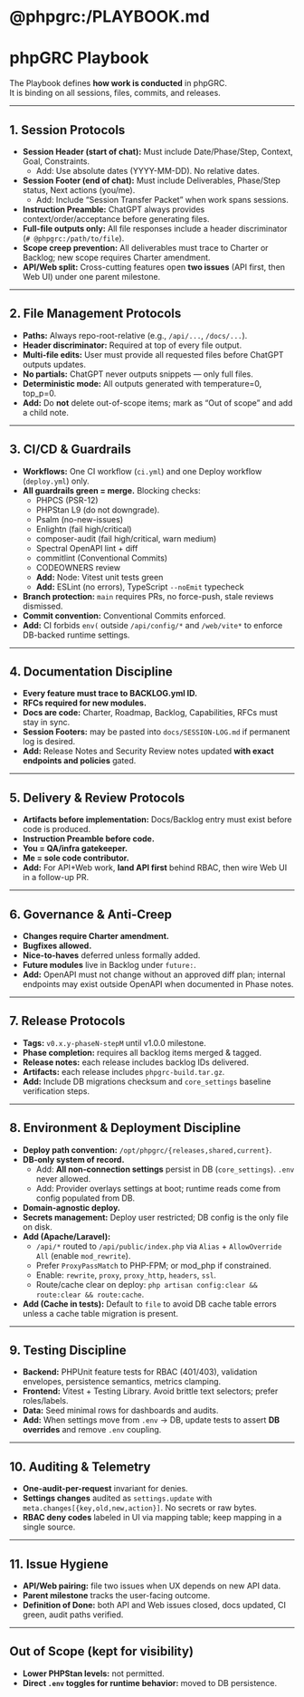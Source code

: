 # @phpgrc:/PLAYBOOK.md
# phpGRC Playbook

The Playbook defines **how work is conducted** in phpGRC.  
It is binding on all sessions, files, commits, and releases.

---

## 1. Session Protocols
- **Session Header (start of chat):** Must include Date/Phase/Step, Context, Goal, Constraints.  
  - Add: Use absolute dates (YYYY-MM-DD). No relative dates.
- **Session Footer (end of chat):** Must include Deliverables, Phase/Step status, Next actions (you/me).  
  - Add: Include “Session Transfer Packet” when work spans sessions.
- **Instruction Preamble:** ChatGPT always provides context/order/acceptance before generating files.  
- **Full-file outputs only:** All file responses include a header discriminator (`# @phpgrc:/path/to/file`).  
- **Scope creep prevention:** All deliverables must trace to Charter or Backlog; new scope requires Charter amendment.
- **API/Web split:** Cross-cutting features open **two issues** (API first, then Web UI) under one parent milestone.

---

## 2. File Management Protocols
- **Paths:** Always repo-root-relative (e.g., `/api/...`, `/docs/...`).  
- **Header discriminator:** Required at top of every file output.  
- **Multi-file edits:** User must provide all requested files before ChatGPT outputs updates.  
- **No partials:** ChatGPT never outputs snippets — only full files.  
- **Deterministic mode:** All outputs generated with temperature=0, top_p=0.
- **Add:** Do **not** delete out-of-scope items; mark as “Out of scope” and add a child note.

---

## 3. CI/CD & Guardrails
- **Workflows:** One CI workflow (`ci.yml`) and one Deploy workflow (`deploy.yml`) only.  
- **All guardrails green = merge.** Blocking checks:  
  - PHPCS (PSR-12)  
  - PHPStan L9 (do not downgrade).  
  - Psalm (no-new-issues)  
  - Enlightn (fail high/critical)  
  - composer-audit (fail high/critical, warn medium)  
  - Spectral OpenAPI lint + diff  
  - commitlint (Conventional Commits)  
  - CODEOWNERS review  
  - **Add:** Node: Vitest unit tests green  
  - **Add:** ESLint (no errors), TypeScript `--noEmit` typecheck
- **Branch protection:** `main` requires PRs, no force-push, stale reviews dismissed.  
- **Commit convention:** Conventional Commits enforced.
- **Add:** CI forbids `env(` outside `/api/config/*` and `/web/vite*` to enforce DB-backed runtime settings.

---

## 4. Documentation Discipline
- **Every feature must trace to BACKLOG.yml ID.**  
- **RFCs required for new modules.**  
- **Docs are code:** Charter, Roadmap, Backlog, Capabilities, RFCs must stay in sync.  
- **Session Footers:** may be pasted into `docs/SESSION-LOG.md` if permanent log is desired.
- **Add:** Release Notes and Security Review notes updated **with exact endpoints and policies** gated.

---

## 5. Delivery & Review Protocols
- **Artifacts before implementation:** Docs/Backlog entry must exist before code is produced.  
- **Instruction Preamble before code.**  
- **You = QA/infra gatekeeper.**  
- **Me = sole code contributor.**
- **Add:** For API+Web work, **land API first** behind RBAC, then wire Web UI in a follow-up PR.

---

## 6. Governance & Anti-Creep
- **Changes require Charter amendment.**  
- **Bugfixes allowed.**  
- **Nice-to-haves** deferred unless formally added.  
- **Future modules** live in Backlog under `future:`.
- **Add:** OpenAPI must not change without an approved diff plan; internal endpoints may exist outside OpenAPI when documented in Phase notes.

---

## 7. Release Protocols
- **Tags:** `v0.x.y-phaseN-stepM` until v1.0.0 milestone.  
- **Phase completion:** requires all backlog items merged & tagged.  
- **Release notes:** each release includes backlog IDs delivered.  
- **Artifacts:** each release includes `phpgrc-build.tar.gz`.
- **Add:** Include DB migrations checksum and `core_settings` baseline verification steps.

---

## 8. Environment & Deployment Discipline
- **Deploy path convention:** `/opt/phpgrc/{releases,shared,current}`.  
- **DB-only system of record.**  
  - Add: **All non-connection settings** persist in DB (`core_settings`). `.env` never allowed.
  - Add: Provider overlays settings at boot; runtime reads come from config populated from DB.
- **Domain-agnostic deploy.**  
- **Secrets management:** Deploy user restricted; DB config is the only file on disk.
- **Add (Apache/Laravel):**
  - `/api/*` routed to `/api/public/index.php` via `Alias` + `AllowOverride All` (enable `mod_rewrite`).  
  - Prefer `ProxyPassMatch` to PHP-FPM; or mod_php if constrained.  
  - Enable: `rewrite`, `proxy`, `proxy_http`, `headers`, `ssl`.  
  - Route/cache clear on deploy: `php artisan config:clear && route:clear && route:cache`.
- **Add (Cache in tests):** Default to `file` to avoid DB cache table errors unless a cache table migration is present.

---

## 9. Testing Discipline
- **Backend:** PHPUnit feature tests for RBAC (401/403), validation envelopes, persistence semantics, metrics clamping.  
- **Frontend:** Vitest + Testing Library. Avoid brittle text selectors; prefer roles/labels.  
- **Data:** Seed minimal rows for dashboards and audits.  
- **Add:** When settings move from `.env` → DB, update tests to assert **DB overrides** and remove `.env` coupling.

---

## 10. Auditing & Telemetry
- **One-audit-per-request** invariant for denies.  
- **Settings changes** audited as `settings.update` with `meta.changes[{key,old,new,action}]`. No secrets or raw bytes.  
- **RBAC deny codes** labeled in UI via mapping table; keep mapping in a single source.

---

## 11. Issue Hygiene
- **API/Web pairing:** file two issues when UX depends on new API data.  
- **Parent milestone** tracks the user-facing outcome.  
- **Definition of Done:** both API and Web issues closed, docs updated, CI green, audit paths verified.

---

## Out of Scope (kept for visibility)
- **Lower PHPStan levels:** not permitted.  
- **Direct `.env` toggles for runtime behavior:** moved to DB persistence.
